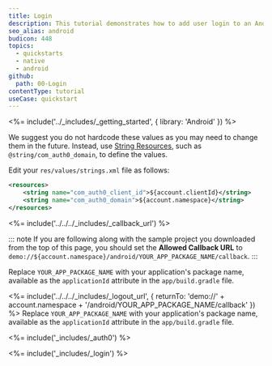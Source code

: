 ```yaml
---
title: Login
description: This tutorial demonstrates how to add user login to an Android application using Auth0.
seo_alias: android
budicon: 448
topics:
  - quickstarts
  - native
  - android
github:
  path: 00-Login
contentType: tutorial
useCase: quickstart
---
```


<%= include('../_includes/_getting_started', { library: 'Android' }) %>

We suggest you do not hardcode these values as you may need to change them in the future. Instead, use [String Resources](https://developer.android.com/guide/topics/resources/string-resource), such as `@string/com_auth0_domain`, to define the values. 

Edit your `res/values/strings.xml` file as follows:

```xml
<resources>
    <string name="com_auth0_client_id">${account.clientId}</string>
    <string name="com_auth0_domain">${account.namespace}</string>
</resources>
```

<%= include('../../../_includes/_callback_url') %>

::: note
If you are following along with the sample project you downloaded from the top of this page, you should set the **Allowed Callback URL** to  `demo://${account.namespace}/android/YOUR_APP_PACKAGE_NAME/callback`.
:::

Replace `YOUR_APP_PACKAGE_NAME` with your application's package name, available as the `applicationId` attribute in the `app/build.gradle` file.

<%= include('../../../_includes/_logout_url', { returnTo: 'demo://' + account.namespace + '/android/YOUR_APP_PACKAGE_NAME/callback' }) %>
Replace `YOUR_APP_PACKAGE_NAME` with your application's package name, available as the `applicationId` attribute in the `app/build.gradle` file.

<%= include('_includes/_auth0') %>

<%= include('_includes/_login') %>
